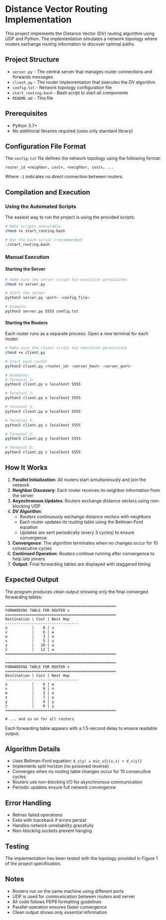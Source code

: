 # Distance Vector Routing Implementation

This project implements the Distance Vector (DV) routing algorithm using UDP and Python. The implementation simulates a network topology where routers exchange routing information to discover optimal paths.

## Project Structure

- `server.py` - The central server that manages router connections and forwards messages
- `client.py` - The router implementation that executes the DV algorithm
- `config.txt` - Network topology configuration file
- `start_routing.bash` - Bash script to start all components
- `README.md` - This file

## Prerequisites

- Python 3.7+
- No additional libraries required (uses only standard library)

## Configuration File Format

The `config.txt` file defines the network topology using the following format:
```
router_id <neighbor, cost>, <neighbor, cost>, ...
```
Where `-1` indicates no direct connection between routers.

## Compilation and Execution

### Using the Automated Scripts

The easiest way to run the project is using the provided scripts:

```bash
# Make scripts executable
chmod +x start_routing.bash

# Run the bash script (recommended)
./start_routing.bash
```

### Manual Execution

#### Starting the Server

```bash
# Make sure the server script has execution permissions
chmod +x server.py

# Start the server
python3 server.py <port> <config_file>

# Example:
python3 server.py 5555 config.txt
```

#### Starting the Routers

Each router runs as a separate process. Open a new terminal for each router:

```bash
# Make sure the client script has execution permissions
chmod +x client.py

# Start each router
python3 client.py <router_id> <server_host> <server_port>

# Examples:
# Terminal 1:
python3 client.py u localhost 5555

# Terminal 2:
python3 client.py x localhost 5555

# Terminal 3:
python3 client.py w localhost 5555

# Terminal 4:
python3 client.py v localhost 5555

# Terminal 5:
python3 client.py y localhost 5555

# Terminal 6:
python3 client.py z localhost 5555
```

## How It Works

1. **Parallel Initialization**: All routers start simultaneously and join the network
2. **Neighbor Discovery**: Each router receives its neighbor information from the server
3. **Asynchronous Updates**: Routers exchange distance vectors using non-blocking UDP
4. **DV Algorithm**: 
   - Routers continuously exchange distance vectors with neighbors
   - Each router updates its routing table using the Bellman-Ford equation
   - Updates are sent periodically (every 3 cycles) to ensure convergence
5. **Convergence**: The algorithm terminates when no changes occur for 10 consecutive cycles
6. **Continued Operation**: Routers continue running after convergence to help late joiners
7. **Output**: Final forwarding tables are displayed with staggered timing

## Expected Output

The program produces clean output showing only the final converged forwarding tables:

```
==================================================
FORWARDING TABLE FOR ROUTER u
==================================================
Destination | Cost | Next Hop
---------------------------------
u           |    0 | u
v           |    6 | w
w           |    3 | w
x           |    5 | x
y           |   10 | w
z           |   12 | w
==================================================

==================================================
FORWARDING TABLE FOR ROUTER v
==================================================
Destination | Cost | Next Hop
---------------------------------
u           |    6 | w
v           |    0 | v
w           |    3 | w
x           |    7 | w
y           |    4 | y
z           |    6 | y
==================================================

# ... and so on for all routers
```

Each forwarding table appears with a 1.5-second delay to ensure readable output.

## Algorithm Details

- Uses Bellman-Ford equation: `d_x(y) = min_v{c(x,v) + d_v(y)}`
- Implements split horizon (no poisoned reverse)
- Converges when no routing table changes occur for 10 consecutive cycles
- Routers use non-blocking I/O for asynchronous communication
- Periodic updates ensure full network convergence

## Error Handling

- Retries failed operations
- Exits with traceback if errors persist
- Handles network unreliability gracefully
- Non-blocking sockets prevent hanging

## Testing

The implementation has been tested with the topology provided in Figure 1 of the project specification.

## Notes

- Routers run on the same machine using different ports
- UDP is used for communication between routers and server
- All code follows PEP8 formatting guidelines
- Parallel operation ensures faster convergence
- Clean output shows only essential information